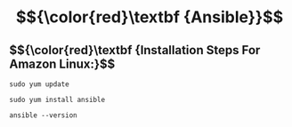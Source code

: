 # $${\color{red}\textbf {Ansible}}$$
## $${\color{red}\textbf {Installation Steps For Amazon Linux:}$$
````
sudo yum update
````
````
sudo yum install ansible
````
````
ansible --version
````
